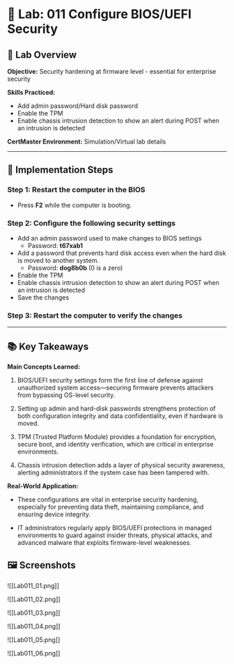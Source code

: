 # 🧪 Lab: 011 Configure BIOS/UEFI Security

## 🎯 Lab Overview

**Objective:** Security hardening at firmware level - essential for enterprise security

**Skills Practiced:**
- Add admin password/Hard disk password
- Enable the TPM
- Enable chassis intrusion detection to show an alert during POST when an intrusion is detected

**CertMaster Environment:** Simulation/Virtual lab details

---
## 📝 Implementation Steps

### Step 1: Restart the computer in the BIOS

- Press **F2** while the computer is booting.
### Step 2: Configure the following security settings

- Add an admin password used to make changes to BIOS settings
	- Password: **t67xab1**
- Add a password that prevents hard disk access even when the hard disk is moved to another system.
	- Password: **dog8b0b** (0 is a zero)
- Enable the TPM
- Enable chassis intrusion detection to show an alert during POST when an intrusion is detected
- Save the changes

### Step 3: Restart the computer to verify the changes


---
## 📚 Key Takeaways

**Main Concepts Learned:**

1. BIOS/UEFI security settings form the first line of defense against unauthorized system access—securing firmware prevents attackers from bypassing OS-level security.
    
2. Setting up admin and hard-disk passwords strengthens protection of both configuration integrity and data confidentiality, even if hardware is moved.
    
3. TPM (Trusted Platform Module) provides a foundation for encryption, secure boot, and identity verification, which are critical in enterprise environments.
    
4. Chassis intrusion detection adds a layer of physical security awareness, alerting administrators if the system case has been tampered with.
    

**Real-World Application:**

- These configurations are vital in enterprise security hardening, especially for preventing data theft, maintaining compliance, and ensuring device integrity.
    
- IT administrators regularly apply BIOS/UEFI protections in managed environments to guard against insider threats, physical attacks, and advanced malware that exploits firmware-level weaknesses.

## 🖼️ Screenshots

![[Lab011_01.png]]

![[Lab011_02.png]]

![[Lab011_03.png]]

![[Lab011_04.png]]

![[Lab011_05.png]]

![[Lab011_06.png]]